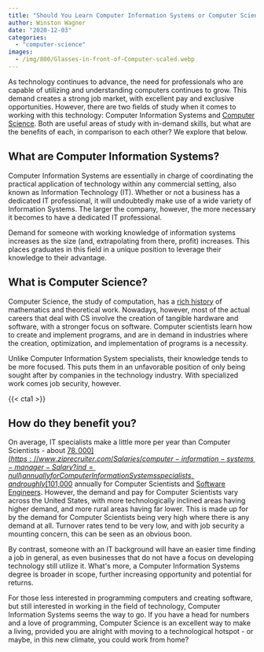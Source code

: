 ```yaml
---
title: "Should You Learn Computer Information Systems or Computer Science?"
author: Winston Wagner
date: "2020-12-03"
categories: 
  - "computer-science"
images:
  - /img/800/Glasses-in-front-of-Computer-scaled.webp
---
```


As technology continues to advance, the need for professionals who are capable of utilizing and understanding computers continues to grow. This demand creates a strong job market, with excellent pay and exclusive opportunities. However, there are two fields of study when it comes to working with this technology: Computer Information Systems and [Computer Science](/computer-science/comprehensive-guide-to-learn-computer-science-online/). Both are useful areas of study with in-demand skills, but what are the benefits of each, in comparison to each other? We explore that below.

## What are Computer Information Systems?

Computer Information Systems are essentially in charge of coordinating the practical application of technology within any commercial setting, also known as Information Technology (IT). Whether or not a business has a dedicated IT professional, it will undoubtedly make use of a wide variety of Information Systems. The larger the company, however, the more necessary it becomes to have a dedicated IT professional.

Demand for someone with working knowledge of information systems increases as the size (and, extrapolating from there, profit) increases. This places graduates in this field in a unique position to leverage their knowledge to their advantage.

## What is Computer Science?

Computer Science, the study of computation, has a [rich history](/computer-science/the-history-of-computer-science/) of mathematics and theoretical work. Nowadays, however, most of the actual careers that deal with CS involve the creation of tangible hardware and software, with a stronger focus on software. Computer scientists learn how to create and implement programs, and are in demand in industries where the creation, optimization, and implementation of programs is a necessity.

Unlike Computer Information System specialists, their knowledge tends to be more focused. This puts them in an unfavorable position of only being sought after by companies in the technology industry. With specialized work comes job security, however.

{{< cta1 >}}

## How do they benefit you?

On average, IT specialists make a little more per year than Computer Scientists - about [$78,000](https://www.ziprecruiter.com/Salaries/computer-information-systems-manager-Salary?ind=null) annually for Computer Information Systems specialists, and roughly [$101,000](https://www.ziprecruiter.com/Salaries/Computer-Scientist-Salary) annually for Computer Scientists and [Software Engineers](/jobs/how-much-do-software-engineers-make/). However, the demand and pay for Computer Scientists vary across the United States, with more technologically inclined areas having higher demand, and more rural areas having far lower. This is made up for by the demand for Computer Scientists being very high where there is any demand at all. Turnover rates tend to be very low, and with job security a mounting concern, this can be seen as an obvious boon.

By contrast, someone with an IT background will have an easier time finding a job in general, as even businesses that do not have a focus on developing technology still utilize it. What's more, a Computer Information Systems degree is broader in scope, further increasing opportunity and potential for returns.

For those less interested in programming computers and creating software, but still interested in working in the field of technology, Computer Information Systems seems the way to go. If you have a head for numbers and a love of programming, Computer Science is an excellent way to make a living, provided you are alright with moving to a technological hotspot - or maybe, in this new climate, you could work from home?
